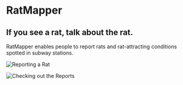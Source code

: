 RatMapper
==============================================

If you see a rat, talk about the rat.
----------------------------------------------

RatMapper enables people to report rats and rat-attracting conditions spotted in subway stations.

![Reporting a Rat](http://i.imgur.com/D8O5j.png "Reporting a Rat")

![Checking out the Reports](http://i.imgur.com/4kN4G.png "Checking out the reports")